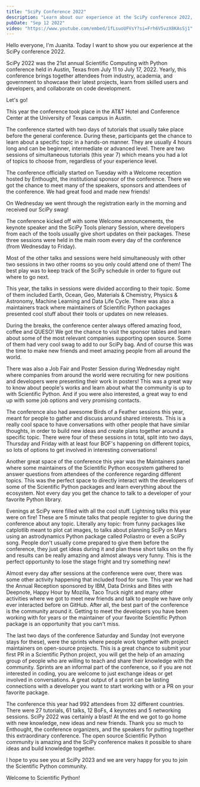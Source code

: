 ```yaml
---
title: "SciPy Conference 2022"
description: "Learn about our experience at the SciPy conference 2022, the 21st annual Scientific Computing with Python conference held in Austin, Texas from July 11 to July 17, 2022."
pubDate: "Sep 12 2022"
video: "https://www.youtube.com/embed/1fLsuoUFVsY?si=Frh6V5vzX8KAsSj1"  
---
```


Hello everyone, I'm Juanita. Today I want to show you our experience at the SciPy conference 2022.

SciPy 2022 was the 21st annual Scientific Computing with Python conference held in Austin, Texas from July 11 to July 17, 2022. Yearly, this conference brings together attendees from industry, academia, and government to showcase their latest projects, learn from skilled users and developers, and collaborate on code development.

Let's go!

This year the conference took place in the AT&T Hotel and Conference Center at the University of Texas campus in Austin.

The conference started with two days of tutorials that usually take place before the general conference. During these, participants get the chance to learn about a specific topic in a hands-on manner. They are usually 4 hours long and can be beginner, intermediate or advanced level. There are two sessions of simultaneous tutorials (this year 7) which means you had a lot of topics to choose from, regardless of your experience level.

The conference officially started on Tuesday with a Welcome reception hosted by Enthought, the institutional sponsor of the conference. There we got the chance to meet many of the speakers, sponsors and attendees of the conference. We had great food and made new friends!

On Wednesday we went through the registration early in the morning and received our SciPy swag!

The conference kicked off with some Welcome announcements, the keynote speaker and the SciPy Tools plenary Session, where developers from each of the tools usually give short updates on their packages. These three sessions were held in the main room every day of the conference (from Wednesday to Friday).

Most of the other talks and sessions were held simultaneously with other two sessions in two other rooms so you only could attend one of them! The best play was to keep track of the SciPy schedule in order to figure out where to go next.

This year, the talks in sessions were divided according to their topic. Some of them included Earth, Ocean, Geo, Materials & Chemistry, Physics & Astronomy, Machine Learning and Data Life Cycle. There was also a maintainers track where maintainers of Scientific Python packages presented cool stuff about their tools or updates on new releases.

During the breaks, the conference center always offered amazing food, coffee and QUESO! We got the chance to visit the sponsor tables and learn about some of the most relevant companies supporting open source. Some of them had very cool swag to add to our SciPy bag. And of course this was the time to make new friends and meet amazing people from all around the world.

There was also a Job Fair and Poster Session during Wednesday night where companies from around the world were recruiting for new positions and developers were presenting their work in posters! This was a great way to know about people's works and learn about what the community is up to with Scientific Python. And if you were also interested, a great way to end up with some job options and very promising contacts.

The conference also had awesome Birds of a Feather sessions this year, meant for people to gather and discuss around shared interests. This is a really cool space to have conversations with other people that have similar thoughts, in order to build new ideas and create plans together around a specific topic. There were four of these sessions in total, split into two days, Thursday and Friday with at least four BOF's happening on different topics, so lots of options to get involved in interesting conversations!

Another great space of the conference this year was the Maintainers panel where some maintainers of the Scientific Python ecosystem gathered to answer questions from attendees of the conference regarding different topics. This was the perfect space to directly interact with the developers of some of the Scientific Python packages and learn everything about the ecosystem. Not every day you get the chance to talk to a developer of your favorite Python library.

Evenings at SciPy were filled with all the cool stuff. Lightning talks this year were on fire! These are 5 minute talks that people register to give during the conference about any topic. Literally any topic: from funny packages like catplotlib meant to plot cat images, to talks about planning SciPy on Mars using an astrodynamics Python package called Poliastro or even a SciPy song. People don't usually come prepared to give them before the conference, they just get ideas during it and plan these short talks on the fly and results can be really amazing and almost always very funny. This is the perfect opportunity to lose the stage fright and try something new!

Almost every day after sessions at the conference were over, there was some other activity happening that included food for sure. This year we had the Annual Reception sponsored by IBM, Data Drinks and Bites with Deepnote, Happy Hour by Mozilla, Taco Truck night and many other activities where we got to meet new friends and talk to people we have only ever interacted before on GitHub. After all, the best part of the conference is the community around it. Getting to meet the developers you have been working with for years or the maintainer of your favorite Scientific Python package is an opportunity that you can't miss.

The last two days of the conference Saturday and Sunday (not everyone stays for these), were the sprints where people work together with project maintainers on open-source projects. This is a great chance to submit your first PR in a Scientific Python project, you will get the help of an amazing group of people who are willing to teach and share their knowledge with the community. Sprints are an informal part of the conference, so if you are not interested in coding, you are welcome to just exchange ideas or get involved in conversations. A great output of a sprint can be lasting connections with a developer you want to start working with or a PR on your favorite package.

The conference this year had 992 attendees from 32 different countries. There were 27 tutorials, 61 talks, 12 BoFs, 4 keynotes and 5 networking sessions. SciPy 2022 was certainly a blast! At the end we got to go home with new knowledge, new ideas and new friends. Thank you so much to Enthought, the conference organizers, and the speakers for putting together this extraordinary conference. The open source Scientific Python community is amazing and the SciPy conference makes it possible to share ideas and build knowledge together.

I hope to you see you at SciPy 2023 and we are very happy for you to join the Scientific Python community.

Welcome to Scientific Python!
